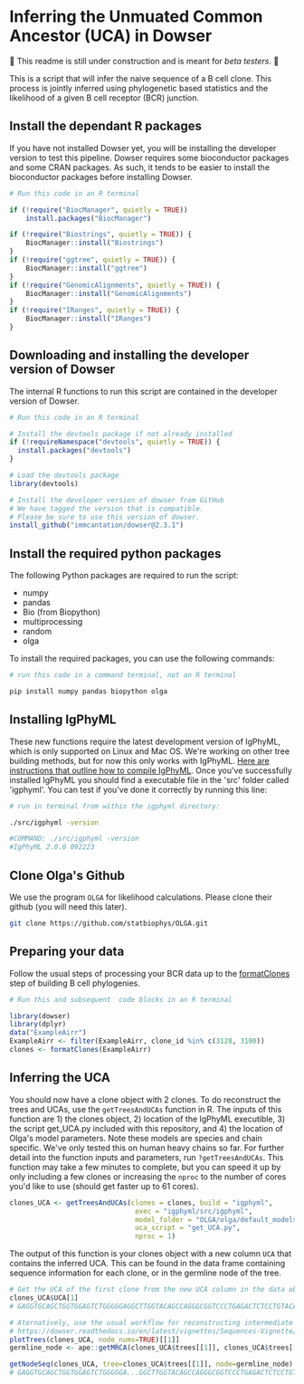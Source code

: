 # Inferring the Unmuated Common Ancestor (UCA) in Dowser

:construction: This readme is still under construction and is meant for *beta testers*. :construction:

This is a script that will infer the naive sequence of a B cell clone. This process is jointly inferred using phylogenetic based statistics and the likelihood of a given B cell receptor (BCR) junction. 

## Install the dependant R packages
If you have not installed Dowser yet, you will be installing the developer version to test this pipeline. Dowser requires some bioconductor packages and some CRAN packages. As such, it tends to be easier to install the bioconductor packages before installing Dowser.

```r
# Run this code in an R terminal

if (!require("BiocManager", quietly = TRUE))
    install.packages("BiocManager")

if (!require("Biostrings", quietly = TRUE)) {
    BiocManager::install("Biostrings")
}
if (!require("ggtree", quietly = TRUE)) {
    BiocManager::install("ggtree")
}
if (!require("GenomicAlignments", quietly = TRUE)) {
    BiocManager::install("GenomicAlignments")
}
if (!require("IRanges", quietly = TRUE)) {
    BiocManager::install("IRanges")
}
```

## Downloading and installing the developer version of Dowser
The internal R functions to run this script are contained in the developer version of Dowser.

```r
# Run this code in an R terminal

# Install the devtools package if not already installed
if (!requireNamespace("devtools", quietly = TRUE)) {
  install.packages("devtools")
}

# Load the devtools package
library(devtools)

# Install the developer version of dowser from GitHub
# We have tagged the version that is compatible.
# Please be sure to use this version of dowser. 
install_github("immcantation/dowser@2.3.1")
```

## Install the required python packages 

The following Python packages are required to run the script:

- numpy
- pandas
- Bio (from Biopython)
- multiprocessing
- random
- olga

To install the required packages, you can use the following commands:

```bash
# run this code in a command terminal, not an R terminal

pip install numpy pandas biopython olga
```

## Installing IgPhyML

 These new functions require the latest development version of IgPhyML, which is only supported on Linux and Mac OS. We're working on other tree building methods, but for now this only works with IgPhyML. [Here are instructions that outline how to compile IgPhyML](https://igphyml.readthedocs.io/en/latest/install.html). Once you've successfully installed IgPhyML you should find a executable file in the 'src' folder called 'igphyml'. You can test if you've done it correctly by running this line:

```bash
# run in terminal from within the igphyml directory:

./src/igphyml -version

#COMMAND: ./src/igphyml -version 
#IgPhyML 2.0.0 092223
```

## Clone Olga's Github

We use the program `OLGA` for likelihood calculations. Please clone their github (you will need this later). 

```bash
git clone https://github.com/statbiophys/OLGA.git
```

## Preparing your data

Follow the usual steps of processing your BCR data up to the [formatClones](https://dowser.readthedocs.io/en/latest/vignettes/Building-Trees-Vignette/) step of building B cell phylogenies. 
```r
# Run this and subsequent  code blocks in an R terminal

library(dowser)
library(dplyr)
data("ExampleAirr")
ExampleAirr <- filter(ExampleAirr, clone_id %in% c(3128, 3100))
clones <- formatClones(ExampleAirr)
```
## Inferring the UCA

You should now have a clone object with 2 clones. To do reconstruct the trees and UCAs, use the `getTreesAndUCAs` function in R. The inputs of this function are 1) the clones object, 2) location of the IgPhyML executible, 3) the script get_UCA.py included with this repository, and 4) the location of Olga's model parameters. Note these models are species and chain specific. We've only tested this on human heavy chains so far. For further detail into the function inputs and parameters, run `?getTreesAndUCAs`.  This function may take a few minutes to complete, but you can speed it up by only including a few clones or increasing the `nproc` to the number of cores you'd like to use (should get faster up to 61 cores).

```r
clones_UCA <- getTreesAndUCAs(clones = clones, build = "igphyml",
                               exec = "igphyml/src/igphyml",
                               model_folder = "OLGA/olga/default_models/human_B_heavy",
                               uca_script = "get_UCA.py",
                               nproc = 1)
```

The output of this function is your clones object with a new column `UCA` that contains the inferred UCA. This can be found in the data frame containing sequence information for each clone, or in the germline node of the tree. 

```r
# Get the UCA of the first clone from the new UCA column in the data object 
clones_UCA$UCA[1]
# GAGGTGCAGCTGGTGGAGTCTGGGGGAGGCTTGGTACAGCCAGGGCGGTCCCTGAGACTCTCCTGTACAGCTTCTGGATTCACCTTTGGTGATTATGCTATGAGCTGGTTCCGCCAGGCTCCAGGGAAGGGGCTGGAGTGGGTAGGTTTCATTAGAAGCAAAGCTTATGGTGGGACAACAGAATACGCCGCGTCTGTGAAAGGCAGATTCACCATCTCAAGAGATGATTCCAAAAGCATCGCCTATCTGCAAATGAACAGCCTGAAAACCGAGGACACAGCCGTGTATTACTGTACTAGAGATCTCGCGGTTATATCCACAGTGGCTGGTACTAACTGGTTCGACCCCTGGGGCCAGGGAACCCTGGTCACCGTCTCCTCAGNN

# Aternatively, use the usual workflow for reconstructing intermediate sequences to get the IMGT-gapped UCA sequence.
# https://dowser.readthedocs.io/en/latest/vignettes/Sequences-Vignette/
plotTrees(clones_UCA, node_nums=TRUE)[[1]]
germline_node <- ape::getMRCA(clones_UCA$trees[[1]], clones_UCA$trees[[1]]$tip.label)

getNodeSeq(clones_UCA, tree=clones_UCA$trees[[1]], node=germline_node)
# GAGGTGCAGCTGGTGGAGTCTGGGGGA...GGCTTGGTACAGCCAGGGCGGTCCCTGAGACTCTCCTGTACAGCTTCTGGATTCACCTTT............GGTGATTATGCTATGAGCTGGTTCCGCCAGGCTCCAGGGAAGGGGCTGGAGTGGGTAGGTTTCATTAGAAGCAAAGCTTATGGTGGGACAACAGAATACGCCGCGTCTGTGAAA...GGCAGATTCACCATCTCAAGAGATGATTCCAAAAGCATCGCCTATCTGCAAATGAACAGCCTGAAAACCGAGGACACAGCCGTGTATTACTGTACTAGAGATCTCGCGGTTATATCCACAGTGGCTGGTACTAACTGGTTCGACCCCTGGGGCCAGGGAACCCTGGTCACCGTCTCCTCAGNN
```
